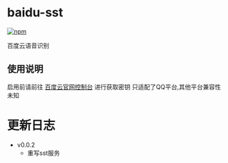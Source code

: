 # baidu-sst

[![npm](https://img.shields.io/npm/v/koishi-plugin-baidu-sst?style=flat-square)](https://www.npmjs.com/package/koishi-plugin-baidu-sst)

百度云语音识别


## 使用说明
启用前请前往 [百度云官网控制台](https://console.bce.baidu.com/ai/#/ai/speech/app/list) 进行获取密钥
只适配了QQ平台,其他平台兼容性未知


# 更新日志
- v0.0.2
    - 重写sst服务